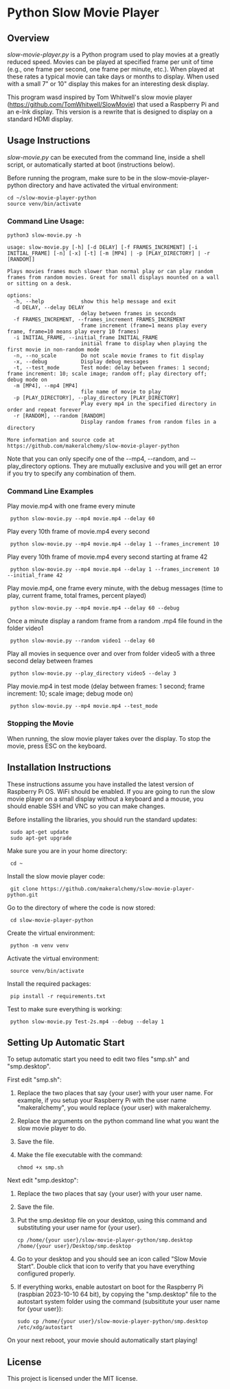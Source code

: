 # Python Slow Movie Player

## Overview
*slow-movie-player.py* is a Python program used to play movies at a greatly reduced speed. 
Movies can be played at specified frame per unit of time (e.g., one frame per second, one frame per minute, etc.).
When played at these rates a typical movie can take days or months to display.
When used with a small 7" or 10" display this makes for an interesting desk display.

This program wasd inspired by Tom Whitwell's slow movie player (https://github.com/TomWhitwell/SlowMovie) that used a Raspberry Pi and an e-Ink display.
This version is a rewrite that is designed to display on a standard HDMI display.

## Usage Instructions

*slow-movie.py* can be executed from the command line, inside a shell script, or automatically started at boot (instructions below).

Before running the program, make sure to be in the slow-movie-player-python directory and have activated the virtual environment:

    cd ~/slow-movie-player-python
    source venv/bin/activate

### Command Line Usage:
```
python3 slow-movie.py -h

usage: slow-movie.py [-h] [-d DELAY] [-f FRAMES_INCREMENT] [-i INITIAL_FRAME] [-n] [-x] [-t] [-m [MP4] | -p [PLAY_DIRECTORY] | -r [RANDOM]]

Plays movies frames much slower than normal play or can play random frames from random movies. Great for small displays mounted on a wall or sitting on a desk.

options:
  -h, --help            show this help message and exit
  -d DELAY, --delay DELAY
                        delay between frames in seconds
  -f FRAMES_INCREMENT, --frames_increment FRAMES_INCREMENT
                        frame increment (frame=1 means play every frame, frame=10 means play every 10 frames)
  -i INITIAL_FRAME, --initial_frame INITIAL_FRAME
                        initial frame to display when playing the first movie in non-random mode
  -n, --no_scale        Do not scale movie frames to fit display
  -x, --debug           Display debug messages
  -t, --test_mode       Test mode: delay between frames: 1 second; frame increment: 10; scale image; random off; play directory off; debug mode on
  -m [MP4], --mp4 [MP4]
                        file name of movie to play
  -p [PLAY_DIRECTORY], --play_directory [PLAY_DIRECTORY]
                        Play every mp4 in the specified directory in order and repeat forever
  -r [RANDOM], --random [RANDOM]
                        Display random frames from random files in a directory

More information and source code at https://github.com/makeralchemy/slow-movie-player-python

```

Note that you can only specify one of the --mp4, --random, and --play_directory options. 
They are mutually exclusive and you will get an error if you try to specify any combination of them.

### Command Line Examples

Play movie.mp4 with one frame every minute

     python slow-movie.py --mp4 movie.mp4 --delay 60

Play every 10th frame of movie.mp4 every second

     python slow-movie.py --mp4 movie.mp4 --delay 1 --frames_increment 10
     
Play every 10th frame of movie.mp4 every second starting at frame 42

     python slow-movie.py --mp4 movie.mp4 --delay 1 --frames_increment 10 --initial_frame 42

Play movie.mp4, one frame every minute, with the debug messages (time to play, current frame, total frames, percent played)

     python slow-movie.py --mp4 movie.mp4 --delay 60 --debug

Once a minute display a random frame from a random .mp4 file found in the folder video1
   
     python slow-movie.py --random video1 --delay 60

Play all movies in sequence over and over from folder video5 with a three second delay between frames

     python slow-movie.py --play_directory video5 --delay 3

Play movie.mp4 in test mode (delay between frames: 1 second; frame increment: 10; scale image; debug mode on)

     python slow-movie.py --mp4 movie.mp4 --test_mode

### Stopping the Movie

When running, the slow movie player takes over the display. 
To stop the movie, press ESC on the keyboard.

## Installation Instructions

These instructions assume you have installed the latest version of Raspberry Pi OS.
WiFi should be enabled.
If you are going to run the slow movie player on a small display without a keyboard and a mouse, you should enable SSH and VNC so you can make changes.

Before installing the libraries, you should run the standard updates:

     sudo apt-get update
     sudo apt-get upgrade

Make sure you are in your home directory:

     cd ~
     
Install the slow movie player code:

     git clone https://github.com/makeralchemy/slow-movie-player-python.git

Go to the directory of where the code is now stored:

     cd slow-movie-player-python
     
Create the virtual environment:

     python -m venv venv
     
Activate the virtual environment:

     source venv/bin/activate
     
Install the required packages:

     pip install -r requirements.txt

Test to make sure everything is working:

     python slow-movie.py Test-2s.mp4 --debug --delay 1

## Setting Up Automatic Start

To setup automatic start you need to edit two files "smp.sh" and "smp.desktop".

First edit "smp.sh":
1. Replace the two places that say {your user} with your user name. 
For example, if you setup your Raspberry Pi with the user name "makeralchemy", you would replace {your user} with makeralchemy.
2. Replace the arguments on the python command line what you want the slow movie player to do.
3. Save the file.

4. Make the file executable with the command:

       chmod +x smp.sh

Next edit "smp.desktop":

1. Replace the two places that say {your user} with your user name.
2. Save the file.

4. Put the smp.desktop file on your desktop, using this command and substituting your user name for {your user}. 

       cp /home/{your user}/slow-movie-player-python/smp.desktop /home/{your user}/Desktop/smp.desktop

5. Go to your desktop and you should see an icon called "Slow Movie Start". Double click that icon to verify that you have everything configured properly.

6. If everything works, enable autostart on boot for the Raspberry Pi (raspbian 2023-10-10 64 bit), by copying the "smp.desktop" file to the autostart system folder using the command (subsititute your user name for {your user}): 

       sudo cp /home/{your user}/slow-movie-player-python/smp.desktop  /etc/xdg/autostart
 
On your next reboot, your movie should automatically start playing!

## License
This project is licensed under the MIT license.